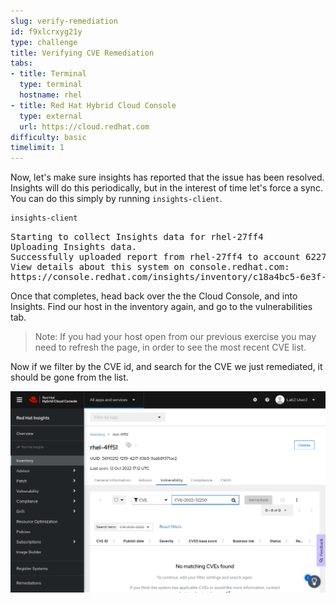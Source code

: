 ```yaml
---
slug: verify-remediation
id: f9xlcrxyg21y
type: challenge
title: Verifying CVE Remediation
tabs:
- title: Terminal
  type: terminal
  hostname: rhel
- title: Red Hat Hybrid Cloud Console
  type: external
  url: https://cloud.redhat.com
difficulty: basic
timelimit: 1
---
```

Now, let's make sure insights has reported that the issue has been resolved.  Insights will do this periodically, but in the interest of time let's force a sync. You can do this simply by running `insights-client`.

```bash
insights-client
```

<pre class=file>
Starting to collect Insights data for rhel-27ff4
Uploading Insights data.
Successfully uploaded report from rhel-27ff4 to account 6227255.
View details about this system on console.redhat.com:
https://console.redhat.com/insights/inventory/c18a4bc5-6e3f-47da-8ff7-9840747ef412
</pre>

Once that completes, head back over the the Cloud Console, and into Insights.  Find our host in the inventory again, and go to the vulnerabilities tab.

>Note: If you had your host open from our previous exercise you may need to refresh the page, in order to see the most recent CVE list.

Now if we filter by the CVE id, and search for the CVE we just remediated, it should be gone from the list.



![Fixed CVE](../assets/cloud-console-RHEL-host-vuln-gone.png)




